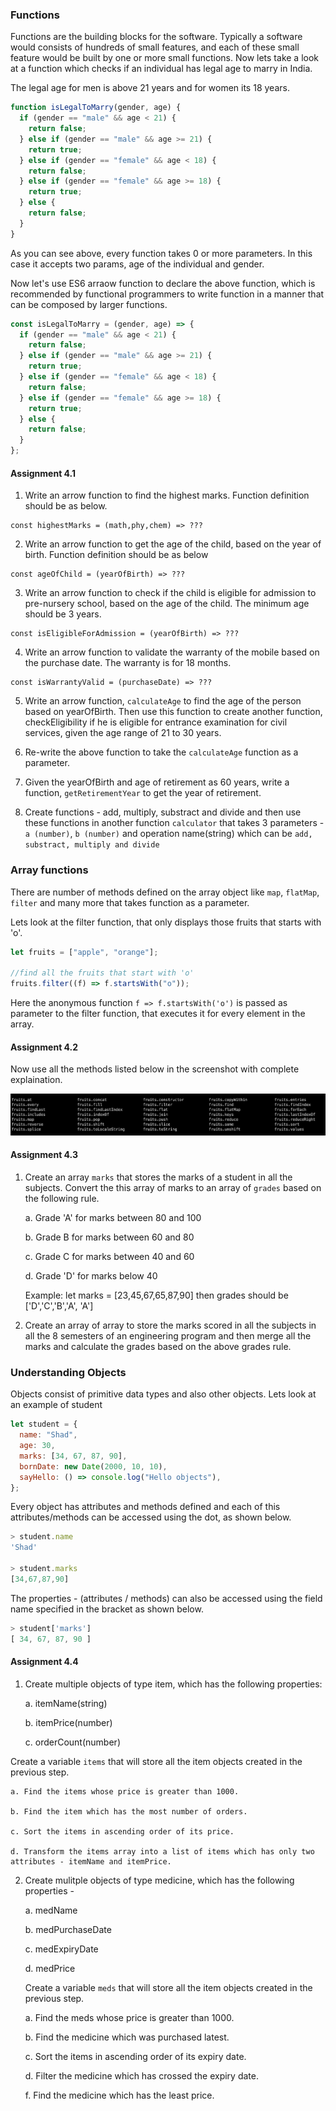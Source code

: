 ### Functions

Functions are the building blocks for the software. Typically a software would consists of hundreds of small features,
and each of these small feature would be built by one or more small functions. Now lets take a look at a function which checks if an individual has legal age to marry in India.

The legal age for men is above 21 years and for women its 18 years.

```js
function isLegalToMarry(gender, age) {
  if (gender == "male" && age < 21) {
    return false;
  } else if (gender == "male" && age >= 21) {
    return true;
  } else if (gender == "female" && age < 18) {
    return false;
  } else if (gender == "female" && age >= 18) {
    return true;
  } else {
    return false;
  }
}
```

As you can see above, every function takes 0 or more parameters. In this case it accepts two params, age of the individual and gender.

Now let's use ES6 arraow function to declare the above function, which is recommended by functional programmers to write function in a manner that can be composed by larger functions.

```js
const isLegalToMarry = (gender, age) => {
  if (gender == "male" && age < 21) {
    return false;
  } else if (gender == "male" && age >= 21) {
    return true;
  } else if (gender == "female" && age < 18) {
    return false;
  } else if (gender == "female" && age >= 18) {
    return true;
  } else {
    return false;
  }
};
```

#### Assignment 4.1

1. Write an arrow function to find the highest marks. Function definition should be as below.

```
const highestMarks = (math,phy,chem) => ???
```

2. Write an arrow function to get the age of the child, based on the year of birth. Function definition should be as below

```
const ageOfChild = (yearOfBirth) => ???
```

3. Write an arrow function to check if the child is eligible for admission to pre-nursery school, based on the age of the child. The minimum age should be 3 years.

```
const isEligibleForAdmission = (yearOfBirth) => ???
```

4. Write an arrow function to validate the warranty of the mobile based on the purchase date. The warranty is for 18 months.

```
const isWarrantyValid = (purchaseDate) => ???
```

5. Write an arrow function, `calculateAge` to find the age of the person based on yearOfBirth. Then use this function to create another function, checkEligibility if he is eligible for entrance examination for civil services, given the age range of 21 to 30 years.

6. Re-write the above function to take the `calculateAge` function as a parameter.

7. Given the yearOfBirth and age of retirement as 60 years, write a function, `getRetirementYear` to get the year of retirement.

8. Create functions - add, multiply, substract and divide and then use these functions in another function `calculator` that takes 3 parameters - `a (number)`, `b (number)` and operation name(string) which can be `add, substract, multiply and divide`

### Array functions

There are number of methods defined on the array object like `map`, `flatMap`, `filter` and many more that takes function as a parameter.

Lets look at the filter function, that only displays those fruits that starts with 'o'.

```js
let fruits = ["apple", "orange"];

//find all the fruits that start with 'o'
fruits.filter((f) => f.startsWith("o"));
```

Here the anonymous function `f => f.startsWith('o')` is passed as parameter to the filter function, that executes it for every element in the array.

#### Assignment 4.2

Now use all the methods listed below in the screenshot with complete explaination.

![array-methods](array-methods.png "List of array methods")

#### Assignment 4.3

1. Create an array `marks` that stores the marks of a student in all the subjects. Convert the this array of marks to an array of `grades` based on the following rule.

   a. Grade 'A' for marks between 80 and 100

   b. Grade B for marks between 60 and 80

   c. Grade C for marks between 40 and 60

   d. Grade 'D' for marks below 40

   Example:
   let marks = [23,45,67,65,87,90]
   then grades should be ['D','C','B','A', 'A']

2. Create an array of array to store the marks scored in all the subjects in all the 8 semesters of an engineering program and then merge all the marks and calculate the grades based on the above grades rule.

### Understanding Objects

Objects consist of primitive data types and also other objects. Lets look at an example of student

```js
let student = {
  name: "Shad",
  age: 30,
  marks: [34, 67, 87, 90],
  bornDate: new Date(2000, 10, 10),
  sayHello: () => console.log("Hello objects"),
};
```

Every object has attributes and methods defined and each of this attributes/methods can be accessed using the dot, as shown below.

```js
> student.name
'Shad'

> student.marks
[34,67,87,90]

```

The properties - (attributes / methods) can also be accessed using the field name specified in the bracket as shown below.

```js
> student['marks']
[ 34, 67, 87, 90 ]
```

#### Assignment 4.4

1. Create multiple objects of type item, which has the following properties:

   a. itemName(string)

   b. itemPrice(number)

   c. orderCount(number)

Create a variable `items` that will store all the item objects created in the previous step.

    a. Find the items whose price is greater than 1000.

    b. Find the item which has the most number of orders.

    c. Sort the items in ascending order of its price.

    d. Transform the items array into a list of items which has only two attributes - itemName and itemPrice.

2. Create mulitple objects of type medicine, which has the following properties -

   a. medName

   b. medPurchaseDate

   c. medExpiryDate

   d. medPrice

   Create a variable `meds` that will store all the item objects created in the previous step.

   a. Find the meds whose price is greater than 1000.

   b. Find the medicine which was purchased latest.

   c. Sort the items in ascending order of its expiry date.

   d. Filter the medicine which has crossed the expiry date.

   f. Find the medicine which has the least price.
